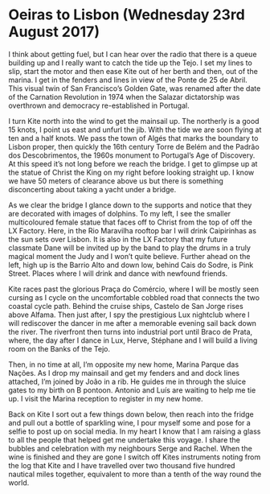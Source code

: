 
# Oeiras to Lisbon (Wednesday 23rd August 2017) #

I think about getting fuel, but I can hear over the radio that there is a queue building up and I really want to catch the tide up the Tejo. I set my lines to slip, start the motor and then ease Kite out of her berth and then, out of the marina. I get in the fenders and lines in view of the Ponte de 25 de Abril. This visual twin of San Francisco’s Golden Gate, was renamed after the date of the Carnation Revolution in 1974 when the Salazar dictatorship was overthrown and democracy re-established in Portugal.

I turn Kite north into the wind to get the mainsail up. The northerly is a good 15 knots, I point us east and unfurl the jib. With the tide we are soon flying at ten and a half knots. We pass the town of Algés that marks the boundary to Lisbon proper, then quickly the 16th century Torre de Belém and the Padrão dos Descobrimentos, the 1960s monument to Portugal’s Age of Discovery. At this speed it’s not long before we reach the bridge. I get to glimpse up at the statue of Christ the King on my right before looking straight up. I know we have 50 meters of clearance above us but there is something disconcerting about taking a yacht under a bridge.

As we clear the bridge I glance down to the supports and notice that they are decorated with images of dolphins. To my left, I see the smaller multicoloured female statue that faces off to Christ from the top of off the LX Factory. Here, in the Rio Maravilha rooftop bar I will drink Caipirinhas as the sun sets over Lisbon. It is also in the LX Factory that my future classmate Dane will be invited up by the band to play the drums in a truly magical moment the Judy and I won’t quite believe.  Further ahead on the left, high up is the Barrio Alto and down low, behind Cais do Sodre, is Pink Street. Places where I will drink and dance with newfound friends.

Kite races past the glorious Praça do Comércio, where I will be mostly seen cursing as I cycle on the uncomfortable cobbled road that connects the two coastal cycle path. Behind the cruise ships, Castelo de San Jorge rises above Alfama. Then just after, I spy the prestigious Lux nightclub where I will rediscover the dancer in me after a memorable evening sail back down the river. The riverfront then turns into industrial port until Braco de Prata, where, the day after I dance in Lux, Herve, Stéphane and I will build a living room on the Banks of the Tejo.

Then, in no time at all, I’m opposite my new home, Marina Parque das Nações. As I drop my mainsail and get my fenders and and dock lines attached, I’m joined by João in a rib. He guides me in through the sluice gates to my birth on B pontoon. Antonio and Luís are waiting to help me tie up. I visit the Marina reception to register in my new home.

Back on Kite I sort out a few things down below, then reach into the fridge and pull out a bottle of sparkling wine, I pour myself some and pose for a selfie to post up on social media. In my heart I know that I am raising a glass to all the people that helped get me undertake this voyage. I share the bubbles and celebration with my neighbours Serge and Rachel. When the wine is finished and they are gone I switch off Kites instruments noting from the log that Kite and I have travelled over two thousand five hundred nautical miles together, equivalent to more than a tenth of the way round the world.
